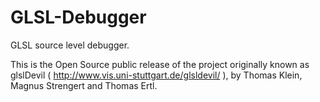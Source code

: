 GLSL-Debugger
=============

GLSL source level debugger.

This is the Open Source public release of the project originally known as glslDevil ( http://www.vis.uni-stuttgart.de/glsldevil/ ), by Thomas Klein, Magnus Strengert and Thomas Ertl.

